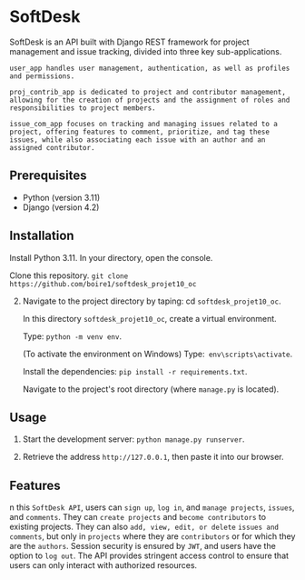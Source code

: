 # SoftDesk

SoftDesk is an API built with Django REST framework for project management and issue tracking, divided into three key sub-applications.

    user_app handles user management, authentication, as well as profiles and permissions.

    proj_contrib_app is dedicated to project and contributor management, allowing for the creation of projects and the assignment of roles and responsibilities to project members.

    issue_com_app focuses on tracking and managing issues related to a project, offering features to comment, prioritize, and tag these issues, while also associating each issue with an author and an assigned contributor.


## Prerequisites
- Python (version 3.11)
- Django (version 4.2)

## Installation
Install Python 3.11.
In your directory, open the console.

Clone this repository.
`git clone https://github.com/boire1/softdesk_projet10_oc`

2. Navigate to the project directory by taping: cd `softdesk_projet10_oc`.

    In this directory `softdesk_projet10_oc`, create a virtual environment.

    Type: `python -m venv env`.

    (To activate the environment on Windows) Type:` env\scripts\activate`.

    Install the dependencies: `pip install -r requirements.txt`.

    Navigate to the project's root directory (where `manage.py` is located).

## Usage

1.    Start the development server: `python manage.py runserver`.

2.    Retrieve the address `http://127.0.0.1`, then paste it into our browser.

## Features


n this `SoftDesk API`, users can `sign up`, `log in`, and `manage projects`, `issues`, and `comments`. 
They can `create projects` and `become contributors` to existing projects. 
They can also `add, view, edit, or delete` `issues and comments`, but only in `projects` where they are `contributors` or for which they are the `authors`. 
Session security is ensured by `JWT`, and users have the option to `log out`.
The API provides stringent access control to ensure that users can only interact with authorized resources.